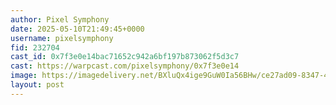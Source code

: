 ```yaml
---
author: Pixel Symphony
date: 2025-05-10T21:49:45+0000
username: pixelsymphony
fid: 232704
cast_id: 0x7f3e0e14bac71652c942a6bf197b873062f5d3c7
cast: https://warpcast.com/pixelsymphony/0x7f3e0e14
image: https://imagedelivery.net/BXluQx4ige9GuW0Ia56BHw/ce27ad09-8347-45d0-2d84-e9cd34e36400/original
layout: post
---
```

  

<img src='https://imagedelivery.net/BXluQx4ige9GuW0Ia56BHw/ce27ad09-8347-45d0-2d84-e9cd34e36400/original' alt='' referrerpolicy='no-referrer'/>